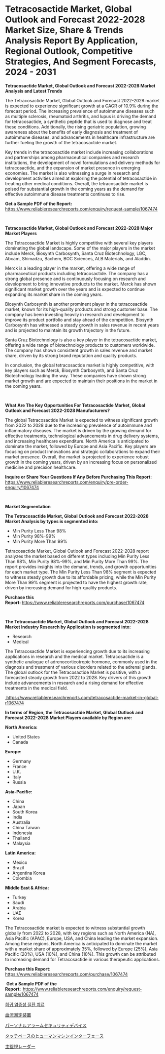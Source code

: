 <p><h1>Tetracosactide Market, Global Outlook and Forecast 2022-2028 Market Size, Share & Trends Analysis Report By Application, Regional Outlook, Competitive Strategies, And Segment Forecasts, 2024 - 2031</h1></p><p><strong>Tetracosactide Market, Global Outlook and Forecast 2022-2028 Market Analysis and Latest Trends</strong></p>
<p><p>The Tetracosactide Market, Global Outlook and Forecast 2022-2028 market is expected to experience significant growth at a CAGR of 10.9% during the forecast period. The increasing prevalence of autoimmune diseases such as multiple sclerosis, rheumatoid arthritis, and lupus is driving the demand for tetracosactide, a synthetic peptide that is used to diagnose and treat these conditions. Additionally, the rising geriatric population, growing awareness about the benefits of early diagnosis and treatment of autoimmune diseases, and advancements in healthcare infrastructure are further fueling the growth of the tetracosactide market.</p><p>Key trends in the tetracosactide market include increasing collaborations and partnerships among pharmaceutical companies and research institutions, the development of novel formulations and delivery methods for tetracosactide, and the expansion of market presence in emerging economies. The market is also witnessing a surge in research and development activities aimed at exploring the potential of tetracosactide in treating other medical conditions. Overall, the tetracosactide market is poised for substantial growth in the coming years as the demand for effective autoimmune disease treatments continues to rise.</p></p>
<p><strong>Get a Sample PDF of the Report:&nbsp;</strong> <a href="https://www.reliableresearchreports.com/enquiry/request-sample/1067474">https://www.reliableresearchreports.com/enquiry/request-sample/1067474</a></p>
<p>&nbsp;</p>
<p><strong>Tetracosactide Market, Global Outlook and Forecast 2022-2028 Major Market Players</strong></p>
<p><p>The Tetracosactide Market is highly competitive with several key players dominating the global landscape. Some of the major players in the market include Merck, Biosynth Carbosynth, Santa Cruz Biotechnology, LGC, Abcam, Shimadzu, Bachem, BOC Sciences, ALB Materials, and Aladdin.</p><p>Merck is a leading player in the market, offering a wide range of pharmaceutical products including tetracosactide. The company has a strong global presence and is continuously focusing on research and development to bring innovative products to the market. Merck has shown significant market growth over the years and is expected to continue expanding its market share in the coming years.</p><p>Biosynth Carbosynth is another prominent player in the tetracosactide market, known for its high-quality products and strong customer base. The company has been investing heavily in research and development to improve its product portfolio and stay ahead of the competition. Biosynth Carbosynth has witnessed a steady growth in sales revenue in recent years and is projected to maintain its growth trajectory in the future.</p><p>Santa Cruz Biotechnology is also a key player in the tetracosactide market, offering a wide range of biotechnology products to customers worldwide. The company has shown consistent growth in sales revenue and market share, driven by its strong brand reputation and quality products.</p><p>In conclusion, the global tetracosactide market is highly competitive, with key players such as Merck, Biosynth Carbosynth, and Santa Cruz Biotechnology leading the way. These companies have shown strong market growth and are expected to maintain their positions in the market in the coming years.</p></p>
<p>&nbsp;</p>
<p><strong>What Are The Key Opportunities For Tetracosactide Market, Global Outlook and Forecast 2022-2028 Manufacturers?</strong></p>
<p><p>The global Tetracosactide Market is expected to witness significant growth from 2022 to 2028 due to the increasing prevalence of autoimmune and inflammatory diseases. The market is driven by the growing demand for effective treatments, technological advancements in drug delivery systems, and increasing healthcare expenditure. North America is anticipated to dominate the market, followed by Europe and Asia Pacific. Key players are focusing on product innovations and strategic collaborations to expand their market presence. Overall, the market is projected to experience robust growth in the coming years, driven by an increasing focus on personalized medicine and precision healthcare.</p></p>
<p><strong>Inquire or Share Your Questions If Any Before Purchasing This Report:</strong> <a href="https://www.reliableresearchreports.com/enquiry/pre-order-enquiry/1067474">https://www.reliableresearchreports.com/enquiry/pre-order-enquiry/1067474</a></p>
<p>&nbsp;</p>
<p><strong>Market Segmentation</strong></p>
<p><strong>The Tetracosactide Market, Global Outlook and Forecast 2022-2028 Market Analysis by types is segmented into:</strong></p>
<p><ul><li>Min Purity Less Than 98%</li><li>Min Purity 98%-99%</li><li>Min Purity More Than 99%</li></ul></p>
<p><p>Tetracosactide Market, Global Outlook and Forecast 2022-2028 report analyzes the market based on different types including Min Purity Less Than 98%, Min Purity 98%-99%, and Min Purity More Than 99%. The report provides insights into the demand, trends, and growth opportunities for each market type. The Min Purity Less Than 98% segment is expected to witness steady growth due to its affordable pricing, while the Min Purity More Than 99% segment is projected to have the highest growth rate, driven by increasing demand for high-quality products.</p></p>
<p><strong>Purchase this Report:&nbsp;</strong><a href="https://www.reliableresearchreports.com/purchase/1067474">https://www.reliableresearchreports.com/purchase/1067474</a></p>
<p>&nbsp;</p>
<p><strong>The Tetracosactide Market, Global Outlook and Forecast 2022-2028 Market Industry Research by Application is segmented into:</strong></p>
<p><ul><li>Research</li><li>Medical</li></ul></p>
<p><p>The Tetracosactide Market is experiencing growth due to its increasing applications in research and the medical market. Tetracosactide is a synthetic analogue of adrenocorticotropic hormone, commonly used in the diagnosis and treatment of various disorders related to the adrenal glands. The global outlook for the Tetracosactide Market is positive, with a forecasted steady growth from 2022 to 2028. Key drivers of this growth include advancements in research and a rising demand for effective treatments in the medical field.</p></p>
<p><a href="https://www.reliableresearchreports.com/tetracosactide-market-in-global-r1067474">&nbsp;https://www.reliableresearchreports.com/tetracosactide-market-in-global-r1067474</a></p>
<p><strong>In terms of Region, the Tetracosactide Market, Global Outlook and Forecast 2022-2028 Market Players available by Region are:</strong></p>
<p>
    <p> <strong> North America: </strong>
        <ul>
            <li>United States</li>
            <li>Canada</li>
        </ul>
        </p> 
    <p> <strong> Europe: </strong>
        <ul>
            <li>Germany</li>
            <li>France</li>
            <li>U.K.</li>
            <li>Italy</li>
            <li>Russia</li>
        </ul>
        </p> 
    <p> <strong> Asia-Pacific: </strong>
        <ul>
            <li>China</li>
            <li>Japan</li>
            <li>South Korea</li>
            <li>India</li>
            <li>Australia</li>
            <li>China Taiwan</li>
            <li>Indonesia</li>
            <li>Thailand</li>
            <li>Malaysia</li>
        </ul>
        </p> 
    <p> <strong> Latin America: </strong>
        <ul>
            <li>Mexico</li>
            <li>Brazil</li>
            <li>Argentina Korea</li>
            <li>Colombia</li>
        </ul>
        </p> 
    <p> <strong> Middle East & Africa: </strong>
        <ul>
            <li>Turkey</li>
            <li>Saudi</li>
            <li>Arabia</li>
            <li>UAE</li>
            <li>Korea</li>
        </ul>
    </p>
    </p>
<p><p>The Tetracosactide market is expected to witness substantial growth globally from 2022 to 2028, with key regions such as North America (NA), Asia Pacific (APAC), Europe, USA, and China leading the market expansion. Among these regions, North America is anticipated to dominate the market with a market share of approximately 35%, followed by Europe (25%), Asia Pacific (20%), USA (10%), and China (10%). This growth can be attributed to increasing demand for Tetracosactide in various therapeutic applications.</p></p>
<p><strong>Purchase this Report: </strong><a href="https://www.reliableresearchreports.com/purchase/1067474">https://www.reliableresearchreports.com/purchase/1067474</a></p>
<p>&nbsp;<strong>Get a Sample PDF of the Report:&nbsp;&nbsp;</strong><a href="https://www.reliableresearchreports.com/enquiry/request-sample/1067474">https://www.reliableresearchreports.com/enquiry/request-sample/1067474</a></p>
<p><strong></strong></p>
<p><p><a href="https://medium.com/@karenburke2009/%ED%9D%AC%EA%B7%80-%EC%97%BC%EC%A6%9D%EC%84%B1-%EC%A7%88%ED%99%98-%EC%B9%98%EB%A3%8C-%EC%8B%9C%EC%9E%A5-%EB%B6%84%EC%84%9D-%EA%B8%80%EB%A1%9C%EB%B2%8C-%EC%82%B0%EC%97%85-%EC%A0%84%EB%A7%9D-%EB%B0%8F-%EC%98%88%EC%B8%A1-2024%EB%85%84%EB%B6%80%ED%84%B0-2031%EB%85%84%EA%B9%8C%EC%A7%80-fc811e7b7d4d">희귀 염증성 질환 치료</a></p><p><a href="https://medium.com/@r.aspinall_32685/%E8%A1%80%E6%B5%81%E6%B8%AC%E5%AE%9A%E8%A3%85%E7%BD%AE%E5%B8%82%E5%A0%B4-%E7%AB%B6%E4%BA%89%E5%88%86%E6%9E%90-%E5%B8%82%E5%A0%B4%E5%8B%95%E5%90%91-2031%E5%B9%B4%E3%81%BE%E3%81%A7%E3%81%AE%E4%BA%88%E6%B8%AC-e600df789de0">血流測定装置</a></p><p><a href="https://github.com/decker5351/Market-Research-Report-List-1/blob/main/655114086807.md">パーソナルアラームセキュリティデバイス</a></p><p><a href="https://github.com/tubbs463/Market-Research-Report-List-1/blob/main/606260386808.md">タッチベースのヒューマンマシンインターフェース</a></p><p><a href="https://medium.com/@lewisbechtelar1964/%E4%B8%BB%E8%A6%81%E3%81%AA%E7%9B%A3%E8%A6%96%E3%83%AC%E3%83%BC%E3%83%80%E3%83%BC%E5%B8%82%E5%A0%B4%E3%81%AE%E8%A6%8F%E6%A8%A1-cagr-%E3%83%88%E3%83%AC%E3%83%B3%E3%83%892024-2030-068c068e97ce">主監視レーダー</a></p></p>